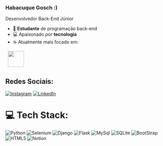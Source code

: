 ### Habacuque Gosch :)
Desenvolvedor Back-End Júnior

- 👨 **Estudante** de programação back-end
- 💻 Apaixonado por **tecnologia**
- ☕ Atualmente mais focado em:
<div style="display: inline">
  &nbsp;&nbsp;<img width='50' height='50' src="https://cdn.jsdelivr.net/gh/devicons/devicon/icons/python/python-original.svg" />&nbsp;&nbsp;
</div> 

## Redes Sociais:
[![Instagram](https://img.shields.io/badge/Instagram-%23E4405F.svg?logo=Instagram&logoColor=white)](https://www.instagram.com/gosch_tlgd) 
[![LinkedIn](https://img.shields.io/badge/LinkedIn-%230077B5.svg?logo=linkedin&logoColor=white)](https://www.linkedin.com/in/habacuque-gosch-de-oliveira-993b45264/)

# 💻 Tech Stack:

![Python](https://img.shields.io/badge/Python-14354C?style=for-the-badge&logo=python&logoColor=white)
![Selenium](https://img.shields.io/badge/Selenium-%22002E20.svg?style=for-the-badge&logo=selenium&logoColor=white)
![Django](https://img.shields.io/badge/django-%23092E20.svg?style=for-the-badge&logo=django&logoColor=white)
![Flask](https://img.shields.io/badge/Flask-000000?style=for-the-badge&logo=flask&logoColor=white")
![MySql](https://img.shields.io/badge/MySQL-00000F?style=for-the-badge&logo=mysql&logoColor=white)
![SQLite](https://img.shields.io/badge/sqlite-%2307405e.svg?style=for-the-badge&logo=sqlite&logoColor=white)
![BootStrap](https://img.shields.io/badge/Bootstrap-563D7C?style=for-the-badge&logo=bootstrap&logoColor=white)
![HTML5](https://img.shields.io/badge/HTML5-E34F26?style=for-the-badge&logo=html5&logoColor=white)
![Notion](https://img.shields.io/badge/Notion-%23000000.svg?style=for-the-badge&logo=notion&logoColor=white)


<!-- # 📊 Estatísticas do GitHub:
![](https://github-readme-stats.vercel.app/api/top-langs/?username=VitorAntonioKuhnen&theme=chartreuse-dark&hide_border=true&include_all_commits=false&count_private=false&layout=compact)
 -->
 <!-- # link para imaggens de github
https://github.com/iuricode/readme-template/blob/main/badges/badges.md
 -->
